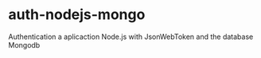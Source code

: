 # auth-nodejs-mongo
Authentication a aplicaction Node.js with JsonWebToken and the database Mongodb
